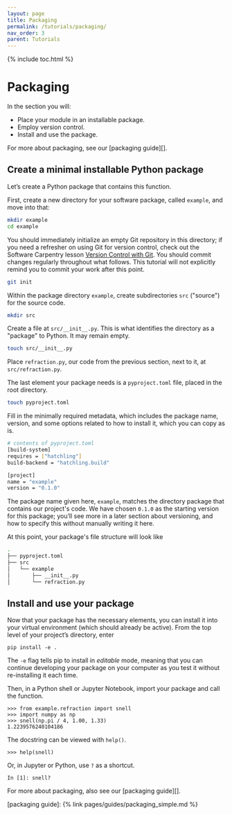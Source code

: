 ```yaml
---
layout: page
title: Packaging
permalink: /tutorials/packaging/
nav_order: 3
parent: Tutorials
---
```


{% include toc.html %}

# Packaging

In the section you will:

- Place your module in an installable package.
- Employ version control.
- Install and use the package.

For more about packaging, see our [packaging guide][].

## Create a minimal installable Python package

Let’s create a Python package that contains this function.

First, create a new directory for your software package, called `example`, and
move into that:

```bash
mkdir example
cd example
```

You should immediately initialize an empty Git repository in this directory; if
you need a refresher on using Git for version control, check out the Software
Carpentry lesson [Version Control with Git][]. You should commit changes
regularly throughout what follows. This tutorial will not explicitly remind you
to commit your work after this point.

```bash
git init
```

Within the package directory `example`, create subdirectories `src` ("source")
for the source code.

```bash
mkdir src
```

Create a file at `src/__init__.py`. This is what identifies the directory as a
"package" to Python. It may remain empty.

```bash
touch src/__init__.py
```

Place `refraction.py`, our code from the previous section, next to it, at
`src/refraction.py`.

The last element your package needs is a `pyproject.toml` file, placed in the
root directory.

```bash
touch pyproject.toml
```

Fill in the minimally required metadata, which includes the package name,
version, and some options related to how to install it, which you can copy as
is.

```bash
# contents of pyproject.toml
[build-system]
requires = ["hatchling"]
build-backend = "hatchling.build"

[project]
name = "example"
version = "0.1.0"
```

The package name given here, `example`, matches the directory package that
contains our project's code. We have chosen `0.1.0` as the starting version for
this package; you’ll see more in a later section about versioning, and how to
specify this without manually writing it here.

At this point, your package's file structure will look like

```bash
.
├── pyproject.toml
├── src
│   └── example
│       ├── __init__.py
│       └── refraction.py
```

## Install and use your package

Now that your package has the necessary elements, you can install it into your
virtual environment (which should already be active). From the top level of your
project’s directory, enter

```
pip install -e .
```

The `-e` flag tells pip to install in _editable_ mode, meaning that you can
continue developing your package on your computer as you test it without
re-installing it each time.

Then, in a Python shell or Jupyter Notebook, import your package and call the
function.

```pycon
>>> from example.refraction import snell
>>> import numpy as np
>>> snell(np.pi / 4, 1.00, 1.33)
1.2239576240104186
```

The docstring can be viewed with `help()`.

```pycon
>>> help(snell)
```

Or, in Jupyter or Python, use `?` as a shortcut.

```ipython
In [1]: snell?
```

For more about packaging, also see our [packaging guide][].

<!-- prettier-ignore-start -->

[version control with git]: https://swcarpentry.github.io/git-novice/
[packaging guide]: {% link pages/guides/packaging_simple.md %}

<!-- prettier-ignore-end -->
